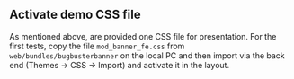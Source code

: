 ## Activate demo CSS file

As mentioned above, are provided one CSS file for presentation. For the first
tests, copy the file `mod_banner_fe.css` from  `web/bundles/bugbusterbanner` on the
local PC and then import via the back end (Themes -> CSS -> Import) and activate
it in the layout.
